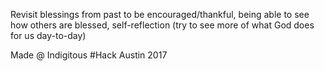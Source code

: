 Revisit blessings from past to be encouraged/thankful, being able to see how others are blessed, self-reflection (try to see more of what God does for us day-to-day)



Made @ Indigitous #Hack Austin 2017
